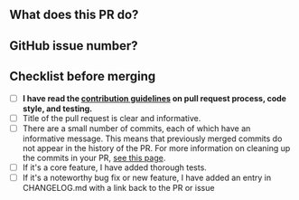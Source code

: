 ## What does this PR do?

## GitHub issue number?

## Checklist before merging
- [ ] **I have read the [contribution guidelines](https://github.com/Azure/azure-mcp/blob/main/CONTRIBUTING.md) on pull request process, code style, and testing.**
- [ ] Title of the pull request is clear and informative.
- [ ] There are a small number of commits, each of which have an informative message.  This means that previously merged commits do not appear in the history of the PR.  For more information on cleaning up the commits in your PR,  [see this page](https://github.com/Azure/azure-powershell/blob/master/documentation/development-docs/cleaning-up-commits.md).
- [ ] If it's a core feature, I have added thorough tests.
- [ ] If it's a noteworthy bug fix or new feature, I have added an entry in CHANGELOG.md with a link back to the PR or issue
